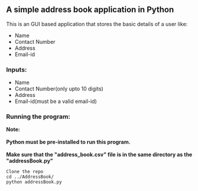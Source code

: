 ## A simple address book application in Python
This is an GUI based application that stores the basic details of a user like:
- Name
- Contact Number
- Address
- Email-id

### Inputs:
- Name
- Contact Number(only upto 10 digits)
- Address
- Email-id(must be a valid email-id)

### Running the program:
<b>
Note:
<br><br>
Python must be pre-installed to run this program.
<br><br>
Make sure that the "address_book.csv" file is in the same directory as the "addressBook.py"
</b>

```
Clone the repo
cd ../AddressBook/
python addressBook.py
```
